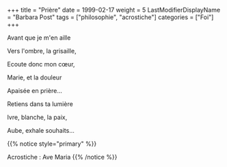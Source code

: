 +++
title = "Prière"
date = 1999-02-17
weight = 5
LastModifierDisplayName = "Barbara Post"
tags = ["philosophie", "acrostiche"]
categories = ["Foi"]
+++

Avant que je m'en aille

Vers l'ombre, la grisaille,

Ecoute donc mon cœur,

Marie, et la douleur

Apaisée en prière...

Retiens dans ta lumière

Ivre, blanche, la paix,

Aube, exhale souhaits...

{{% notice style="primary" %}}

Acrostiche : Ave Maria
{{% /notice %}}

